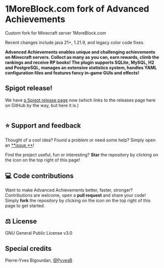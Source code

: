 <p >
<img src ="https://github.com/PyvesB/advanced-achievements/blob/master/images/banner.png?raw=true"  alt=""/>
<br/>
</p>

# 1MoreBlock.com fork of Advanced Achievements

Custom fork for Minecraft server 1MoreBlock.com

Recent changes include java 21+, 1.21.9, and legacy color code fixes.

**Advanced Achievements enables unique and challenging achievements on Minecraft servers. Collect as many as you can,
earn rewards, climb the rankings and receive RP books! The plugin supports SQLite, MySQL, H2 and PostgreSQL, manages an
extensive statistics system, handles YAML configuration files and features fancy in-game GUIs and effects!**

## Spigot release!

We have [a Spigot release page](https://www.spigotmc.org/resources/advancedachivements.121486/) now (which links to the
releases page here on GitHub by the way, but here it is.)

<p>
<img src ="https://github.com/PyvesB/advanced-achievements/blob/master/images/walking-dead-screenshot.png?raw=true"  alt=""/>
<br/>
</p>

## :star: Support and feedback

Thought of a cool idea? Found a problem or need some help? Simply open an [**issue
**](https://github.com/mrfdev/advanced-achievements/issues)!

Find the project useful, fun or interesting? **Star** the repository by clicking on the icon on the top right of this
page!

## :computer: Code contributions

Want to make Advanced Achievements better, faster, stronger? Contributions are welcome, open a **pull request** and
share your code! Simply **fork** the repository by clicking on the icon on the top right of this page to get started.

## :balance_scale: License

GNU General Public License v3.0

## Special credits

Pierre-Yves Bigourdan, [@PyvesB](https://github.com/PyvesB/) 
